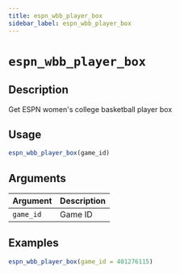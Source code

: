 ```yaml
---
title: espn_wbb_player_box
sidebar_label: espn_wbb_player_box
---
```

# `espn_wbb_player_box`

## Description

Get ESPN women's college basketball player box


## Usage

```r
espn_wbb_player_box(game_id)
```

## Arguments

Argument      |Description
------------- |----------------
`game_id`     |     Game ID

## Examples

```r
espn_wbb_player_box(game_id = 401276115)
```


